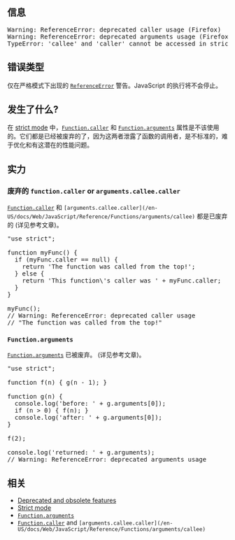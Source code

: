 ## 信息

<pre class="syntaxbox">Warning: ReferenceError: deprecated caller usage (Firefox)
Warning: ReferenceError: deprecated arguments usage (Firefox)
TypeError: 'callee' and 'caller' cannot be accessed in strict mode. (Safari)
</pre>

## 错误类型

仅在严格模式下出现的 [`ReferenceError`](/zh-CN/docs/Web/JavaScript/Reference/Global_Objects/ReferenceError "ReferenceError（引用错误） 对象表明一个不存在的变量被引用。") 警告。<span lang="zh-CN" class="short_text" id="result_box"><span>JavaScript 的执行将不会停止。</span></span>

## 发生了什么?

在 [strict mode](/en-US/docs/Web/JavaScript/Reference/Strict_mode) 中，[`Function.caller`](/zh-CN/docs/Web/JavaScript/Reference/Global_Objects/Function/caller "返回调用指定函数的函数.") 和 [`Function.arguments`](/zh-CN/docs/Web/JavaScript/Reference/Global_Objects/Function/arguments "function.arguments 属性代表传入函数的实参，它是一个类数组对象。") 属性是不该使用的。它们都是已经被废弃的了，因为这两者泄露了函数的调用者，是不标准的，难于优化和有这潜在的性能问题。

## 实力

### 废弃的 `function.caller` or `arguments.callee.caller`

[`Function.caller`](/zh-CN/docs/Web/JavaScript/Reference/Global_Objects/Function/caller "返回调用指定函数的函数.") 和 `[arguments.callee.caller](/en-US/docs/Web/JavaScript/Reference/Functions/arguments/callee)` 都是已废弃的 (详见参考文章)。

<pre class="brush: js example-bad">"use strict";

function myFunc() {
  if (myFunc.caller == null) {
    return 'The function was called from the top!';
  } else {
    return 'This function\'s caller was ' + myFunc.caller;
  }
}

myFunc();
// Warning: ReferenceError: deprecated caller usage
// "The function was called from the top!"</pre>

### `Function.arguments`

[`Function.arguments`](/zh-CN/docs/Web/JavaScript/Reference/Global_Objects/Function/arguments "function.arguments 属性代表传入函数的实参，它是一个类数组对象。") 已被废弃。 (详见参考文章)。

<pre class="brush: js example-bad">"use strict";

function f(n) { g(n - 1); }

function g(n) {
  console.log('before: ' + g.arguments[0]);
  if (n > 0) { f(n); }
  console.log('after: ' + g.arguments[0]);
}

f(2);

console.log('returned: ' + g.arguments);
// Warning: ReferenceError: deprecated arguments usage
</pre>

## 相关

*   [Deprecated and obsolete features](/en-US/docs/Web/JavaScript/Reference/Deprecated_and_obsolete_features)
*   [Strict mode](/en-US/docs/Web/JavaScript/Reference/Strict_mode)
*   [`Function.arguments`](/zh-CN/docs/Web/JavaScript/Reference/Global_Objects/Function/arguments "function.arguments 属性代表传入函数的实参，它是一个类数组对象。")
*   [`Function.caller`](/zh-CN/docs/Web/JavaScript/Reference/Global_Objects/Function/caller "返回调用指定函数的函数.") and `[arguments.callee.caller](/en-US/docs/Web/JavaScript/Reference/Functions/arguments/callee)`